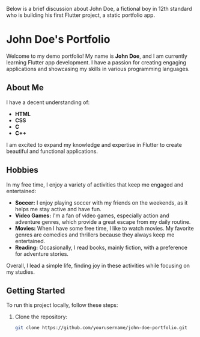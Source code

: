 Below is a brief discussion about John Doe, a fictional boy in 12th standard who is building his first Flutter project, a static portfolio app.


# John Doe's Portfolio

Welcome to my demo portfolio! My name is **John Doe**, and I am currently learning Flutter app development. I have a passion for creating engaging applications and showcasing my skills in various programming languages.

## About Me

I have a decent understanding of:

- **HTML**
- **CSS**
- **C**
- **C++**

I am excited to expand my knowledge and expertise in Flutter to create beautiful and functional applications.

## Hobbies

In my free time, I enjoy a variety of activities that keep me engaged and entertained:

- **Soccer:** I enjoy playing soccer with my friends on the weekends, as it helps me stay active and have fun.
- **Video Games:** I'm a fan of video games, especially action and adventure genres, which provide a great escape from my daily routine.
- **Movies:** When I have some free time, I like to watch movies. My favorite genres are comedies and thrillers because they always keep me entertained.
- **Reading:** Occasionally, I read books, mainly fiction, with a preference for adventure stories.

Overall, I lead a simple life, finding joy in these activities while focusing on my studies.


## Getting Started

To run this project locally, follow these steps:

1. Clone the repository:
   ```bash
   git clone https://github.com/yourusername/john-doe-portfolio.git
